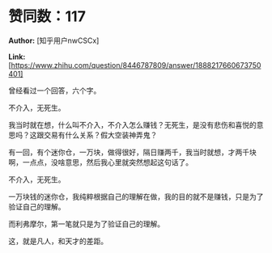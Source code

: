 # 赞同数：117

**Author:** [知乎用户nwCSCx]

 **Link:** [https://www.zhihu.com/question/8446787809/answer/1888217660673750401]

曾经看过一个回答，六个字。

不介入，无死生。

我当时就在想，什么叫不介入，不介入怎么赚钱？无死生，是没有悲伤和喜悦的意思吗？这跟交易有什么关系？假大空装神弄鬼？

有一回，有个迷你仓，一万块，做得很好，隔日赚两千，我当时就想，才两千块啊，一点点，没啥意思，然后我心里就突然想起这句话了。

不介入，无死生。

一万块钱的迷你仓，我纯粹根据自己的理解在做，我的目的就不是赚钱，只是为了验证自己的理解。

而利弗摩尔，第一笔就只是为了验证自己的理解。

这，就是凡人，和天才的差距。